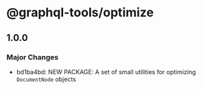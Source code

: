 # @graphql-tools/optimize

## 1.0.0
### Major Changes

- bd1ba4bd: NEW PACKAGE: A set of small utilities for optimizing `DocumentNode` objects
